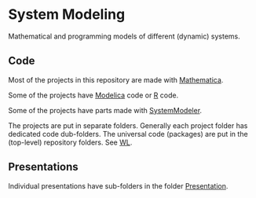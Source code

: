 # System Modeling

Mathematical and programming models of different (dynamic) systems.

## Code

Most of the projects in this repository are made with [Mathematica](https://www.wolfram.com/mathematica).

Some of the projects have 
[Modelica](https://en.wikipedia.org/wiki/Modelica) 
code or 
[R](https://www.r-project.org)
code. 

Some of the projects have parts made with 
[SystemModeler](https://www.wolfram.com/system-modeler/).

The projects are put in separate folders. Generally each project folder has dedicated code dub-folders.
The universal code (packages) are put in the (top-level) repository folders. 
See [WL](./WL).

## Presentations 

Individual presentations have sub-folders in the folder 
[Presentation](./Presentations).

